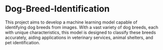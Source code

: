 # Dog-Breed-Identification
This project aims to develop a machine learning model capable of identifying dog breeds from images. With a vast variety of dog breeds, each with unique characteristics, this model is designed to classify these breeds accurately, aiding applications in veterinary services, animal shelters, and pet identification.
